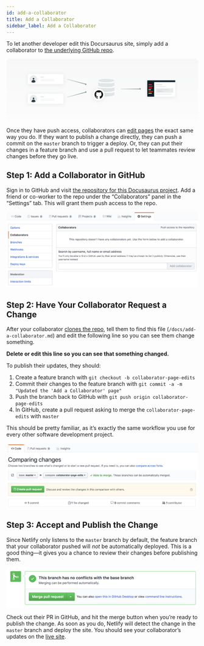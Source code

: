 ```yaml
---
id: add-a-collaborator
title: Add a Collaborator
sidebar_label: Add a Collaborator
---
```


To let another developer edit this Docursaurus site, simply add a collaborator
to [the underlying GitHub repo]().

![](/docs/assets/add-collaborator.svg)

Once they have push access, collaborators can [edit pages](/docs/edit-a-page)
the exact same way you do. If they want to publish a change directly, they can
push a commit on the `master` branch to trigger a deploy. Or, they can put
their changes in a feature branch and use a pull request to let teammates
review changes before they go live.



## Step 1: Add a Collaborator in GitHub

Sign in to GitHub and visit [the repository for this Docusaurus
project](https://github.com). Add a friend or co-worker to the repo under the
“Collaborators” panel in the “Settings” tab. This will grant them push access to
the repo.

![GitHub Collaborator Admin Panel](/docs/assets/github-collaborator-screenshot.png)




## Step 2: Have Your Collaborator Request a Change

After your collaborator [clones the repo](/docs/getting-started), tell them to
find this file (`/docs/add-a-collaborator.md`) and edit the following line so
you can see them change something.

**Delete or edit this line so you can see that something changed.**

To publish their updates, they should:

1. Create a feature branch with `git checkout -b collaborator-page-edits`
2. Commit their changes to the feature branch with `git commit -a -m "Updated
   the 'Add a Collaborator' page"`
3. Push the branch back to GitHub with `git push origin
   collaborator-page-edits`
4. In GitHub, create a pull request asking to merge the
   `collaborator-page-edits` with `master`

This should be pretty familiar, as it’s exactly the same workflow you use for
every other software development project.

![](/docs/assets/creating-pull-request.png)


## Step 3: Accept and Publish the Change

Since Netlify only listens to the `master` branch by default, the feature
branch that your collaborator pushed will *not* be automatically deployed. This
is a good thing—it gives you a chance to review their changes before publishing
them.

![](/docs/assets/merge-pull-request.png)

Check out their PR in GitHub, and hit the merge button when you’re ready to
publish the change. As soon as you do, Netlify will detect the change in the
`master` branch and deploy the site. You should see your collaborator’s updates
on the [live site](https://silent-mark-41.netlify.com/).
